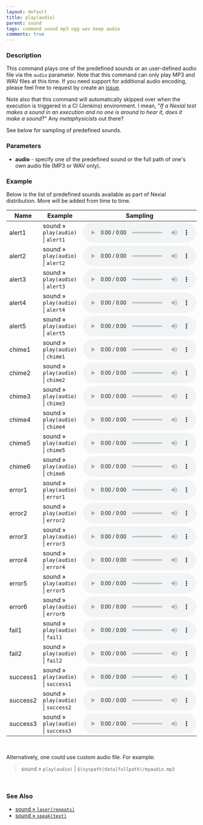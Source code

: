 ```yaml
---
layout: default
title: play(audio)
parent: sound
tags: command sound mp3 ogg wav beep audio
comments: true
---
```



### Description
This command plays one of the predefined sounds or an user-defined audio file via the `audio` parameter.
Note that this command can only play MP3 and WAV files at this time. If you need support for additional audio encoding, 
please feel free to request by create an 
<a href="https://github.com/nexiality/nexial-core/issues/new" class="external-link" target="_nexial_link">issue</a>.

Note also that this command will automatically skipped over when the execution is triggered in a CI (Jenkins) 
environment. I mean, "_If a Nexial test makes a sound in an execution and no one is around to hear it, does it make 
a sound_?" Any _metaphysicists_ out there?

See below for sampling of predefined sounds.


### Parameters
- **audio** - specify one of the predefined sound or the full path of one's own audio file (MP3 or WAV only).


### Example
Below is the list of predefined sounds available as part of Nexial distribution. More will be added from time to time.

| Name     | Example                                     | Sampling                                                    |
|----------|---------------------------------------------|-------------------------------------------------------------|
| alert1   | sound &raquo; `play(audio)` &#124; `alert1`   | <audio controls preload="true"><source src="alert1.mp3" type="audio/mp3">Your browser does not support the audio element.</audio> |
| alert2   | sound &raquo; `play(audio)` &#124; `alert2`   | <audio controls preload="true"><source src="alert2.mp3" type="audio/mp3">Your browser does not support the audio element.</audio> |
| alert3   | sound &raquo; `play(audio)` &#124; `alert3`   | <audio controls preload="true"><source src="alert3.mp3" type="audio/mp3">Your browser does not support the audio element.</audio> |
| alert4   | sound &raquo; `play(audio)` &#124; `alert4`   | <audio controls preload="true"><source src="alert4.mp3" type="audio/mp3">Your browser does not support the audio element.</audio> |
| alert5   | sound &raquo; `play(audio)` &#124; `alert5`   | <audio controls preload="true"><source src="alert5.mp3" type="audio/mp3">Your browser does not support the audio element.</audio> |
| chime1   | sound &raquo; `play(audio)` &#124; `chime1`   | <audio controls preload="true"><source src="chime1.mp3" type="audio/mp3">Your browser does not support the audio element.</audio> |
| chime2   | sound &raquo; `play(audio)` &#124; `chime2`   | <audio controls preload="true"><source src="chime2.wav" type="audio/wav">Your browser does not support the audio element.</audio> |
| chime3   | sound &raquo; `play(audio)` &#124; `chime3`   | <audio controls preload="true"><source src="chime3.wav" type="audio/wav">Your browser does not support the audio element.</audio> |
| chime4   | sound &raquo; `play(audio)` &#124; `chime4`   | <audio controls preload="true"><source src="chime4.wav" type="audio/wav">Your browser does not support the audio element.</audio> |
| chime5   | sound &raquo; `play(audio)` &#124; `chime5`   | <audio controls preload="true"><source src="chime5.mp3" type="audio/mp3">Your browser does not support the audio element.</audio> |
| chime6   | sound &raquo; `play(audio)` &#124; `chime6`   | <audio controls preload="true"><source src="chime6.wav" type="audio/wav">Your browser does not support the audio element.</audio> |
| error1   | sound &raquo; `play(audio)` &#124; `error1`   | <audio controls preload="true"><source src="error1.wav" type="audio/wav">Your browser does not support the audio element.</audio> |
| error2   | sound &raquo; `play(audio)` &#124; `error2`   | <audio controls preload="true"><source src="error2.wav" type="audio/wav">Your browser does not support the audio element.</audio> |
| error3   | sound &raquo; `play(audio)` &#124; `error3`   | <audio controls preload="true"><source src="error3.wav" type="audio/wav">Your browser does not support the audio element.</audio> |
| error4   | sound &raquo; `play(audio)` &#124; `error4`   | <audio controls preload="true"><source src="error4.wav" type="audio/wav">Your browser does not support the audio element.</audio> |
| error5   | sound &raquo; `play(audio)` &#124; `error5`   | <audio controls preload="true"><source src="error5.wav" type="audio/wav">Your browser does not support the audio element.</audio> |
| error6   | sound &raquo; `play(audio)` &#124; `error6`   | <audio controls preload="true"><source src="error6.wav" type="audio/wav">Your browser does not support the audio element.</audio> |
| fail1    | sound &raquo; `play(audio)` &#124; `fail1`    | <audio controls preload="true"><source src="fail1.mp3" type="audio/mp3">Your browser does not support the audio element.</audio> |
| fail2    | sound &raquo; `play(audio)` &#124; `fail2`    | <audio controls preload="true"><source src="fail2.wav" type="audio/wav">Your browser does not support the audio element.</audio> |
| success1 | sound &raquo; `play(audio)` &#124; `success1` | <audio controls preload="true"><source src="success1.wav" type="audio/wav">Your browser does not support the audio element.</audio> |
| success2 | sound &raquo; `play(audio)` &#124; `success2` | <audio controls preload="true"><source src="success2.mp3" type="audio/mp3">Your browser does not support the audio element.</audio> |
| success3 | sound &raquo; `play(audio)` &#124; `success3` | <audio controls preload="true"><source src="success3.wav" type="audio/wav">Your browser does not support the audio element.</audio> |

<br/>

Alternatively, one could use custom audio file. For example:<br/>
> sound &raquo; `play(audio)` &#124; `$(syspath|data|fullpath)/myaudio.mp3`

<br/>

### See Also
- [sound &raquo; `laser(repeats)`](laser(repeats))
- [sound &raquo; `speak(text)`](speak(text))


